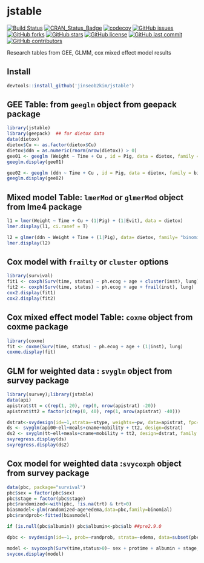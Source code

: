 # jstable

[![Build Status](https://travis-ci.org/jinseob2kim/jstable.svg?branch=master)](https://travis-ci.org/jinseob2kim/jstable)
[![CRAN\_Status\_Badge](http://www.r-pkg.org/badges/version/jstable)](http://cran.r-project.org/package=jstable)
[![codecov](https://codecov.io/github/jinseob2kim/jstable/branch/master/graphs/badge.svg)](https://codecov.io/github/jinseob2kim/jstable)
[![GitHub issues](https://img.shields.io/github/issues/jinseob2kim/jstable.svg)](https://github.com/jinseob2kim/jstable/issues)
[![GitHub forks](https://img.shields.io/github/forks/jinseob2kim/jstable.svg)](https://github.com/jinseob2kim/jstable/network)
[![GitHub stars](https://img.shields.io/github/stars/jinseob2kim/jstable.svg)](https://github.com/jinseob2kim/jstable/stargazers)
[![GitHub license](https://img.shields.io/github/license/jinseob2kim/jstable.svg)](https://github.com/jinseob2kim/jstable/blob/master/LICENSE)
[![GitHub last commit](https://img.shields.io/github/last-commit/google/skia.svg)](https://github.com/jinseob2kim/jstable)
[![GitHub contributors](https://img.shields.io/github/contributors/jinseob2kim/jstable.svg?maxAge=2592000)](https://github.com/jinseob2kim/jstable/graphs/contributors)


Research tables from GEE, GLMM, cox mixed effect model results

## Install

```r
devtools::install_github('jinseob2kim/jstable')
```

## GEE Table: from `geeglm` object from **geepack** package

```r
library(jstable)
library(geepack)  ## for dietox data
data(dietox)
dietox$Cu <- as.factor(dietox$Cu)
dietox$ddn = as.numeric(rnorm(nrow(dietox)) > 0)
gee01 <- geeglm (Weight ~ Time + Cu , id = Pig, data = dietox, family = gaussian, corstr = "ex")
geeglm.display(gee01)

gee02 <- geeglm (ddn ~ Time + Cu , id = Pig, data = dietox, family = binomial, corstr = "ex")
geeglm.display(gee02)
```

## Mixed model Table: `lmerMod` or `glmerMod` object from **lme4** package

```r
l1 = lmer(Weight ~ Time + Cu + (1|Pig) + (1|Evit), data = dietox) 
lmer.display(l1, ci.ranef = T)

l2 = glmer(ddn ~ Weight + Time + (1|Pig), data= dietox, family= "binomial")
lmer.display(l2)
```


## Cox model with `frailty` or `cluster` options

```r
library(survival)
fit1 <- coxph(Surv(time, status) ~ ph.ecog + age + cluster(inst), lung)
fit2 <- coxph(Surv(time, status) ~ ph.ecog + age + frail(inst), lung)
cox2.display(fit1)
cox2.display(fit2)
```

## Cox mixed effect model Table: `coxme`  object from **coxme** package

```r
library(coxme)
fit <- coxme(Surv(time, status) ~ ph.ecog + age + (1|inst), lung)
coxme.display(fit) 
```

## GLM for weighted data : `svyglm` object from **survey** package

```r
library(survey);library(jstable)
data(api)
apistrat$tt = c(rep(1, 20), rep(0, nrow(apistrat) -20))
apistrat$tt2 = factor(c(rep(0, 40), rep(1, nrow(apistrat) -40)))

dstrat<-svydesign(id=~1,strata=~stype, weights=~pw, data=apistrat, fpc=~fpc)
ds <- svyglm(api00~ell+meals+cname+mobility + tt2, design=dstrat)
ds2 <- svyglm(tt~ell+meals+cname+mobility + tt2, design=dstrat, family = quasibinomial())
svyregress.display(ds)
svyregress.display(ds2)
```

## Cox model for weighted data :`svycoxph` object from **survey** package

```r
data(pbc, package="survival")
pbc$sex = factor(pbc$sex)
pbc$stage = factor(pbc$stage)
pbc$randomized<-with(pbc, !is.na(trt) & trt>0)
biasmodel<-glm(randomized~age*edema,data=pbc,family=binomial)
pbc$randprob<-fitted(biasmodel)

if (is.null(pbc$albumin)) pbc$albumin<-pbc$alb ##pre2.9.0

dpbc <- svydesign(id=~1, prob=~randprob, strata=~edema, data=subset(pbc,randomized))

model <- svycoxph(Surv(time,status>0)~ sex + protime + albumin + stage,design=dpbc)
svycox.display(model)
```


